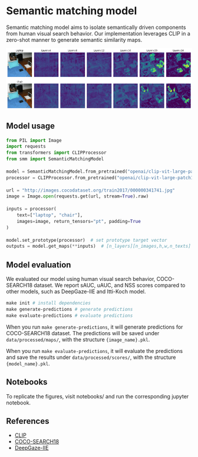 # Semantic matching model
Semantic matching model aims to isolate semantically driven components from human visual search behavior. Our implementation leverages CLIP in a zero-shot manner to generate semantic similarity maps.

![](assets/readme/maps.png)

## Model usage
```python
from PIL import Image
import requests
from transformers import CLIPProcessor
from smm import SemanticMatchingModel

model = SemanticMatchingModel.from_pretrained("openai/clip-vit-large-patch14")
processor = CLIPProcessor.from_pretrained("openai/clip-vit-large-patch14")

url = "http://images.cocodataset.org/train2017/000000341741.jpg"
image = Image.open(requests.get(url, stream=True).raw)

inputs = processor(
    text=["laptop", "chair"], 
    images=image, return_tensors="pt", padding=True
)

model.set_prototype(processor)  # set prototype target vector
outputs = model.get_maps(**inputs)  # [n_layers][n_images,h,w,n_texts] matching maps
```

## Model evaluation
We evaluated our model using human visual search behavior, COCO-SEARCH18 dataset. We report sAUC, uAUC, and NSS scores compared to other models, such as DeepGaze-IIE and Itti-Koch model.

```Makefile
make init # install dependencies
make generate-predictions # generate predictions
make evaluate-predictions # evaluate predictions
```

When you run `make generate-predictions`, it will generate predictions for COCO-SEARCH18 dataset. The predictions will be saved under `data/processed/maps/`, with the structure `{image_name}.pkl`. 

When you run `make evaluate-predictions`, it will evaluate the predictions and save the results under `data/processed/scores/`, with the structure `{model_name}.pkl`.


## Notebooks
To replicate the figures, visit notebooks/ and run the corresponding jupyter notebook.

## References
- [CLIP](https://arxiv.org/abs/2103.00020)
- [COCO-SEARCH18](https://sites.google.com/view/cocosearch/)
- [DeepGaze-IIE](https://arxiv.org/abs/2105.12441)